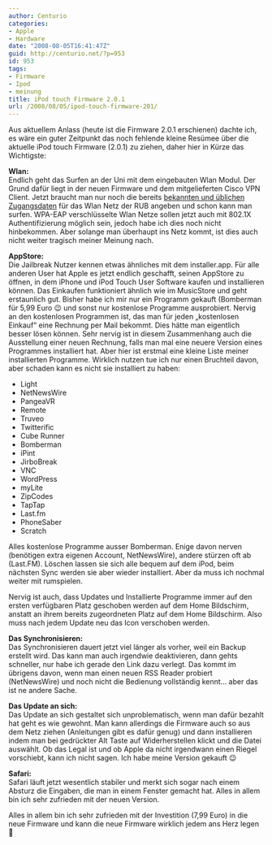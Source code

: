 ```yaml
---
author: Centurio
categories:
- Apple
- Hardware
date: "2008-08-05T16:41:47Z"
guid: http://centurio.net/?p=953
id: 953
tags:
- Firmware
- Ipod
- meinung
title: iPod touch Firmware 2.0.1
url: /2008/08/05/ipod-touch-firmware-201/
---
```

Aus aktuellem Anlass (heute ist die Firmware 2.0.1 erschienen) dachte ich, es wäre ein guter Zeitpunkt das noch fehlende kleine Resümee über die aktuelle iPod touch Firmware (2.0.1) zu ziehen, daher hier in Kürze das Wichtigste:

**Wlan:**  
Endlich geht das Surfen an der Uni mit dem eingebauten Wlan Modul. Der Grund dafür liegt in der neuen Firmware und dem mitgelieferten Cisco VPN Client. Jetzt braucht man nur noch die bereits [bekannten und üblichen Zugangsdaten](http://www.rz.ruhr-uni-bochum.de/dienste/netze/wlan/) für das Wlan Netz der RUB angeben und schon kann man surfen. WPA-EAP verschlüsselte Wlan Netze sollen jetzt auch mit 802.1X Authentifizierung möglich sein, jedoch habe ich dies noch nicht hinbekommen. Aber solange man überhaupt ins Netz kommt, ist dies auch nicht weiter tragisch meiner Meinung nach.

**AppStore:**  
Die Jailbreak Nutzer kennen etwas ähnliches mit dem installer.app. Für alle anderen User hat Apple es jetzt endlich geschafft, seinen AppStore zu öffnen, in dem iPhone und iPod Touch User Software kaufen und installieren können. Das Einkaufen funktioniert ähnlich wie im MusicStore und geht erstaunlich gut. Bisher habe ich mir nur ein Programm gekauft (Bomberman für 5,99 Euro 😉 und sonst nur kostenlose Programme ausprobiert. Nervig an den kostenlosen Programmen ist, das man für jeden &#8222;kostenlosen Einkauf&#8220; eine Rechnung per Mail bekommt. Dies hätte man eigentlich besser lösen können. Sehr nervig ist in diesem Zusammenhang auch die Ausstellung einer neuen Rechnung, falls man mal eine neuere Version eines Programmes installiert hat. Aber hier ist erstmal eine kleine Liste meiner installierten Programme. Wirklich nutzen tue ich nur einen Bruchteil davon, aber schaden kann es nicht sie installiert zu haben:

  * Light
  * NetNewsWire
  * PangeaVR
  * Remote
  * Truveo
  * Twitterific
  * Cube Runner
  * Bomberman
  * iPint
  * JirboBreak
  * VNC
  * WordPress
  * myLite
  * ZipCodes
  * TapTap
  * Last.fm
  * PhoneSaber
  * Scratch

Alles kostenlose Programme ausser Bomberman. Enige davon nerven (benötigen extra eigenen Account, NetNewsWire), andere stürzen oft ab (Last.FM). Löschen lassen sie sich alle bequem auf dem iPod, beim nächsten Sync werden sie aber wieder installiert. Aber da muss ich nochmal weiter mit rumspielen.

Nervig ist auch, dass Updates und Installierte Programme immer auf den ersten verfügbaren Platz geschoben werden auf dem Home Bildschirm, anstatt an ihrem bereits zugeordneten Platz auf dem Home Bildschirm. Also muss nach jedem Update neu das Icon verschoben werden.

**Das Synchronisieren:**  
Das Synchronisieren dauert jetzt viel länger als vorher, weil ein Backup erstellt wird. Das kann man auch irgendwie deaktivieren, dann gehts schneller, nur habe ich gerade den Link dazu verlegt. Das kommt im übrigens davon, wenn man einen neuen RSS Reader probiert (NetNewsWire) und noch nicht die Bedienung vollständig kennt&#8230; aber das ist ne andere Sache.

**Das Update an sich:**  
Das Update an sich gestaltet sich unproblematisch, wenn man dafür bezahlt hat geht es wie gewohnt. Man kann allerdings die Firmware auch so aus dem Netz ziehen (Anleitungen gibt es dafür genug) und dann installieren indem man bei gedrückter Alt Taste auf Widerherstellen klickt und die Datei auswählt. Ob das Legal ist und ob Apple da nicht irgendwann einen Riegel vorschiebt, kann ich nicht sagen. Ich habe meine Version gekauft 😉

**Safari:**  
Safari läuft jetzt wesentlich stabiler und merkt sich sogar nach einem Absturz die Eingaben, die man in einem Fenster gemacht hat. Alles in allem bin ich sehr zufrieden mit der neuen Version.

Alles in allem bin ich sehr zufrieden mit der Investition (7,99 Euro) in die neue Firmware und kann die neue Firmware wirklich jedem ans Herz legen 🙂